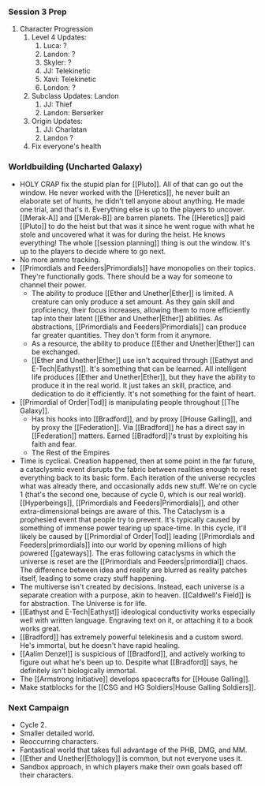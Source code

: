 ### Session 3 Prep
1. Character Progression
	1. Level 4 Updates:
		1. Luca: ?
		2. Landon: ?
		3. Skyler: ?
		4. JJ: Telekinetic
		5. Xavi: Telekinetic
		6. London: ?
	2. Subclass Updates: Landon
		1. JJ: Thief
		2. Landon: Berserker
	3. Origin Updates:
		1. JJ: Charlatan
		2. Landon ?
	4. Fix everyone's health

### Worldbuilding (Uncharted Galaxy)
- HOLY CRAP fix the stupid plan for [[Pluto]]. All of that can go out the window. He never worked with the [[Heretics]], he never built an elaborate set of hunts, he didn't tell anyone about anything. He made one trial, and that's it. Everything else is up to the players to uncover. [[Merak-A]] and [[Merak-B]] are barren planets. The [[Heretics]] paid [[Pluto]] to do the heist but that was it since he went rogue with what he stole and uncovered what it was for during the heist. He knows everything! The whole [[session planning]] thing is out the window. It's up to the players to decide where to go next. 
- No more ammo tracking.
- [[Primordials and Feeders|Primordials]] have monopolies on their topics. They're functionally gods. There should be a way for someone to channel their power. 
	- The ability to produce [[Ether and Unether|Ether]] is limited. A creature can only produce a set amount. As they gain skill and proficiency, their focus increases, allowing them to more efficiently tap into their latent [[Ether and Unether|Ether]] abilities. As abstractions, [[Primordials and Feeders|Primordials]] can produce far greater quantities. They don't form from it anymore. 
	- As a resource, the ability to produce [[Ether and Unether|Ether]] can be exchanged. 
	- [[Ether and Unether|Ether]] use isn't acquired through [[Eathyst and E-Tech|Eathyst]]. It's something that can be learned. All intelligent life produces [[Ether and Unether|Ether]], but they have the ability to produce it in the real world. It just takes an skill, practice, and dedication to do it efficiently. It's not something for the faint of heart.
- [[Primordial of Order|Tod]] is manipulating people throughout [[The Galaxy]].
	- Has his hooks into [[Bradford]], and by proxy [[House Galling]], and by proxy the [[Federation]]. Via [[Bradford]] he has a direct say in [[Federation]] matters. Earned [[Bradford]]'s trust by exploiting his faith and fear.
	- The Rest of the Empires
- Time is cyclical. Creation happened, then at some point in the far future, a cataclysmic event disrupts the fabric between realities enough to reset everything back to its basic form. Each iteration of the universe recycles what was already there, and occasionally adds new stuff. We're on cycle 1 (that's the second one, because of cycle 0, which is our real world). [[Hyperbeings]], [[Primordials and Feeders|Primordials]], and other extra-dimensional beings are aware of this. The Cataclysm is a prophesied event that people try to prevent. It's typically caused by something of immense power tearing up space-time. In this cycle, it'll likely be caused by [[Primordial of Order|Tod]] leading [[Primordials and Feeders|primordials]] into our world by opening millions of high powered [[gateways]]. The eras following cataclysms in which the universe is reset are the [[Primordials and Feeders|primordial]] chaos. The difference between idea and reality are blurred as reality patches itself, leading to some crazy stuff happening. 
- The multiverse isn't created by decisions. Instead, each universe is a separate creation with a purpose, akin to heaven. [[Caldwell's Field]] is for abstraction. The Universe is for life. 
- [[Eathyst and E-Tech|Eathyst]] ideological conductivity works especially well with written language. Engraving text on it, or attaching it to a book works great. 
- [[Bradford]] has extremely powerful telekinesis and a custom sword. He's immortal, but he doesn't have rapid healing. 
- [[Aalim Denzel]] is suspicious of [[Bradford]], and actively working to figure out what he's been up to. Despite what [[Bradford]] says, he definitely isn't biologically immortal. 
- The [[Armstrong Initiative]] develops spacecrafts for [[House Galling]].
- Make statblocks for the [[CSG and HG Soldiers|House Galling Soldiers]]. 

### Next Campaign
- Cycle 2. 
- Smaller detailed world.
- Reoccurring characters.
- Fantastical world that takes full advantage of the PHB, DMG, and MM. 
- [[Ether and Unether|Ethology]] is common, but not everyone uses it. 
- Sandbox approach, in which players make their own goals based off their characters. 
